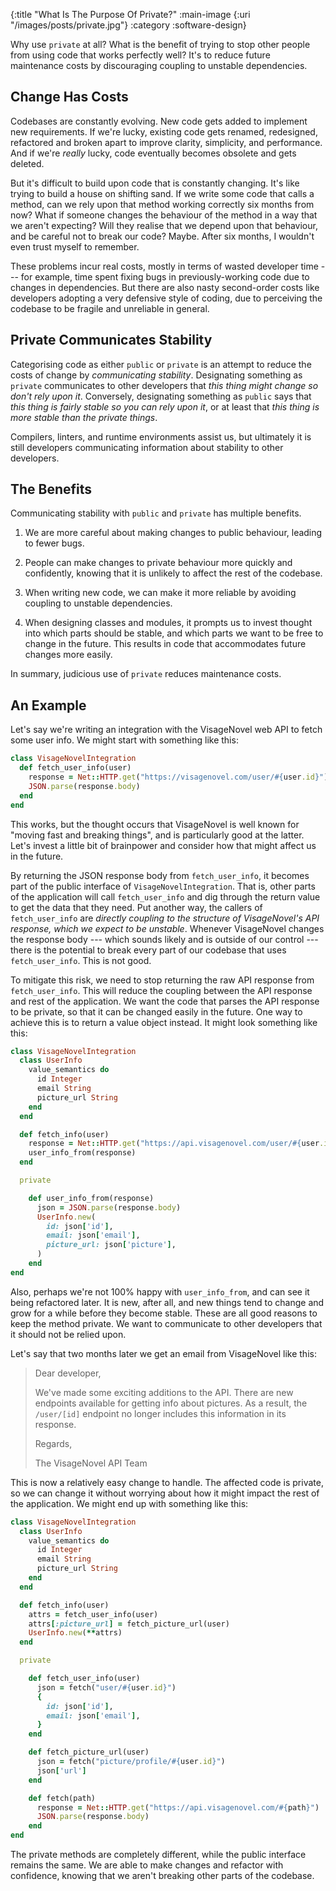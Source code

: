 {:title "What Is The Purpose Of Private?"
 :main-image {:uri "/images/posts/private.jpg"}
 :category :software-design}

Why use `private` at all? What is the benefit of trying to stop other
people from using code that works perfectly well? It's to reduce
future maintenance costs by discouraging coupling to unstable
dependencies.

<!--more-->

## Change Has Costs

Codebases are constantly evolving. New code gets added to implement
new requirements. If we're lucky, existing code gets renamed,
redesigned, refactored and broken apart to improve clarity,
simplicity, and performance. And if we're _really_ lucky, code
eventually becomes obsolete and gets deleted.

But it's difficult to build upon code that is constantly changing. It's
like trying to build a house on shifting sand. If we write some code
that calls a method, can we rely upon that method working correctly
six months from now? What if someone changes the behaviour of the
method in a way that we aren't expecting? Will they realise that we
depend upon that behaviour, and be careful not to break our code?
Maybe. After six months, I wouldn't even trust myself to remember. 

These problems incur real costs, mostly in terms of wasted developer
time --- for example, time spent fixing bugs in previously-working
code due to changes in dependencies. But there are also nasty
second-order costs like developers adopting a very defensive style of
coding, due to perceiving the codebase to be fragile and
unreliable in general.

## Private Communicates Stability

Categorising code as either `public` or `private` is an attempt to
reduce the costs of change by _communicating stability_. Designating
something as `private` communicates to other developers that _this
thing might change so don't rely upon it_. Conversely, designating
something as `public` says that _this thing is fairly stable so you
can rely upon it_, or at least that _this thing is more stable than
the private things_.

Compilers, linters, and runtime environments assist us, but ultimately
it is still developers communicating information about stability to
other developers.

## The Benefits

Communicating stability with `public` and `private` has multiple
benefits.

1. We are more careful about making changes to public behaviour,
   leading to fewer bugs.

1. People can make changes to private behaviour more quickly and
   confidently, knowing that it is unlikely to affect the rest of the
   codebase.

1. When writing new code, we can make it more reliable by avoiding
   coupling to unstable dependencies.

1. When designing classes and modules, it prompts us to invest thought
   into which parts should be stable, and which parts we want to be
   free to change in the future. This results in code that
   accommodates future changes more easily.

In summary, judicious use of `private` reduces maintenance costs.

## An Example

Let's say we're writing an integration with the VisageNovel web API
to fetch some user info. We might start with something like this:

```ruby
class VisageNovelIntegration
  def fetch_user_info(user)
    response = Net::HTTP.get("https://visagenovel.com/user/#{user.id}")
    JSON.parse(response.body)
  end 
end
```

This works, but the thought occurs that VisageNovel is well known for
"moving fast and breaking things", and is particularly good at the
latter. Let's invest a little bit of brainpower and consider how that
might affect us in the future.

By returning the JSON response body from `fetch_user_info`, it becomes
part of the public interface of `VisageNovelIntegration`. That is,
other parts of the application will call `fetch_user_info` and dig
through the return value to get the data that they need. Put another
way, the callers of `fetch_user_info` are _directly coupling to the
structure of VisageNovel's API response, which we expect to be
unstable_. Whenever VisageNovel changes the response body --- which
sounds likely and is outside of our control --- there is the potential
to break every part of our codebase that uses `fetch_user_info`. This
is not good.

To mitigate this risk, we need to stop returning the raw API response
from `fetch_user_info`. This will reduce the coupling between the API
response and rest of the application. We want the code that parses the
API response to be private, so that it can be changed easily in the
future. One way to achieve this is to return a value object instead.
It might look something like this:

```ruby
class VisageNovelIntegration
  class UserInfo
    value_semantics do
      id Integer
      email String
      picture_url String
    end
  end

  def fetch_info(user)
    response = Net::HTTP.get("https://api.visagenovel.com/user/#{user.id}")
    user_info_from(response)
  end

  private

    def user_info_from(response)
      json = JSON.parse(response.body)
      UserInfo.new(
        id: json['id'],
        email: json['email'],
        picture_url: json['picture'],
      )
    end
end
```

Also, perhaps we're not 100% happy with `user_info_from`, and can see
it being refactored later. It is new, after all, and new things tend
to change and grow for a while before they become stable. These are
all good reasons to keep the method private. We want to communicate to
other developers that it should not be relied upon.

Let's say that two months later we get an email from VisageNovel like
this:

> Dear developer,
>
> We've made some exciting additions to the API. There are new
> endpoints available for getting info about pictures. As a result,
> the `/user/[id]` endpoint no longer includes this information in its
> response.
>
> Regards,
>
> The VisageNovel API Team

This is now a relatively easy change to handle. The affected code is
private, so we can change it without worrying about how it might
impact the rest of the application. We might end up with something
like this:

```ruby
class VisageNovelIntegration
  class UserInfo
    value_semantics do
      id Integer
      email String
      picture_url String
    end
  end

  def fetch_info(user)
    attrs = fetch_user_info(user)
    attrs[:picture_url] = fetch_picture_url(user)
    UserInfo.new(**attrs)
  end

  private

    def fetch_user_info(user)
      json = fetch("user/#{user.id}")
      {
        id: json['id'],
        email: json['email'],
      }
    end

    def fetch_picture_url(user)
      json = fetch("picture/profile/#{user.id}")
      json['url']
    end

    def fetch(path)
      response = Net::HTTP.get("https://api.visagenovel.com/#{path}")
      JSON.parse(response.body)
    end
end
```

The private methods are completely different, while the public
interface remains the same. We are able to make changes and refactor
with confidence, knowing that we aren't breaking other parts of the
codebase.

